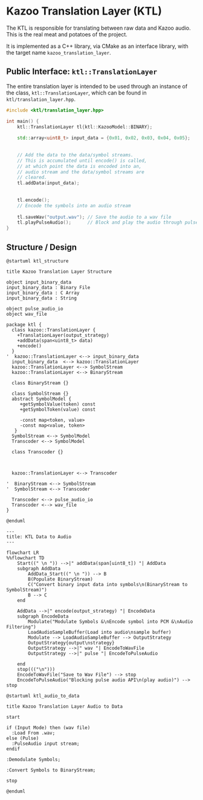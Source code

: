 # Kazoo Translation Layer (KTL)

The KTL is responsible for translating between raw data and Kazoo audio. This is the real meat and potatoes of the
project.

It is implemented as a C++ library, via CMake as an interface library, with the target name `kazoo_translation_layer`.

## Public Interface: `ktl::TranslationLayer`

The entire translation layer is intended to be used through an instance of the class, `ktl::TranslationLayer`, which
can be found in `ktl/translation_layer.hpp`.

```c++
#include <ktl/translation_layer.hpp>

int main() {
    ktl::TranslationLayer tl{ktl::KazooModel::BINARY};
    
    std::array<uint8_t> input_data = {0x01, 0x02, 0x03, 0x04, 0x05};
    
    
    // Add the data to the data/symbol streams.
    // This is accumulated until encode() is called,
    // at which point the data is encoded into an,
    // audio stream and the data/symbol streams are 
    // cleared.
    tl.addData(input_data); 
    
    
    tl.encode(); 
    // Encode the symbols into an audio stream
    
    tl.saveWav("output.wav"); // Save the audio to a wav file
    tl.playPulseAudio();      // Block and play the audio through pulse audio
}
```

## Structure / Design

```puml
@startuml ktl_structure

title Kazoo Translation Layer Structure

object input_binary_data
input_binary_data : Binary File
input_binary_data : C Array
input_binary_data : String

object pulse_audio_io
object wav_file

package ktl {
  class kazoo::TranslationLayer {
    +TranslationLayer(output_strategy)
    +addData(span<uint8_t> data)
    +encode()
  }
'  kazoo::TranslationLayer <--> input_binary_data
  input_binary_data  <--> kazoo::TranslationLayer
  kazoo::TranslationLayer <--> SymbolStream
  kazoo::TranslationLayer <--> BinaryStream

  class BinaryStream {}
  
  class SymbolStream {}
  abstract SymbolModel {
     +getSymbolValue(token) const
     +getSymbolToken(value) const

     -const map<token, value>
     -const map<value, token>
   }
  SymbolStream <--> SymbolModel
  Transcoder <--> SymbolModel

  class Transcoder {}
  
  
  
  kazoo::TranslationLayer <--> Transcoder
  
'  BinaryStream <--> SymbolStream
'  SymbolStream <--> Transcoder

  Transcoder <--> pulse_audio_io
  Transcoder <--> wav_file
}

@enduml
```

```mermaid
---
title: KTL Data to Audio
---

flowchart LR
%%flowchart TD
    Start((" \n ")) -->|" addData(span[uint8_t]) "| AddData
    subgraph AddData
        AddData_Start((" \n ")) --> B
        B(Populate BinaryStream)
        C("Convert binary input data into symbols\n(BinaryStream to SymbolStream)")
        B --> C
    end

    AddData -->|" encode(output_strategy) "| EncodeData
    subgraph EncodeData
        Modulate("Modulate Symbols &\nEncode symbol into PCM &\nAudio Filtering")
        LoadAudioSampleBuffer(Load into audio\nsample buffer)
        Modulate --> LoadAudioSampleBuffer --> OutputStrategy
        OutputStrategy{output\nstrategy}
        OutputStrategy -->|" wav "| EncodeToWavFile
        OutputStrategy -->|" pulse "| EncodeToPulseAudio

    end
    stop((("\n")))
    EncodeToWavFile("Save to Wav File") --> stop
    EncodeToPulseAudio("Blocking pulse audio API\n(play audio)") --> stop

```

```puml
@startuml ktl_audio_to_data

title Kazoo Translation Layer Audio to Data

start

if (Input Mode) then (wav file)
  :Load From .wav;
else (Pulse)
  :PulseAudio input stream;
endif

:Demodulate Symbols;

:Convert Symbols to BinaryStream;

stop

@enduml
```